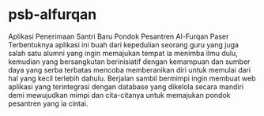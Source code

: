 # psb-alfurqan
Aplikasi Penerimaan Santri Baru Pondok Pesantren Al-Furqan Paser
Terbentuknya aplikasi ini buah dari kepedulian seorang guru yang juga salah satu alumni yang ingin memajukan tempat ia menimba ilmu dulu, kemudian yang bersangkutan berinisiatif dengan kemampuan dan sumber daya yang serba terbatas mencoba memberanikan diri untuk memulai dari hal yang kecil terlebih dahulu.
Berjalan sambil bermimpi ingin membuat web aplikasi yang terintegrasi dengan database yang dikelola secara mandiri demi mewujudkan mimpi dan cita-citanya untuk memajukan pondok pesantren yang ia cintai.
